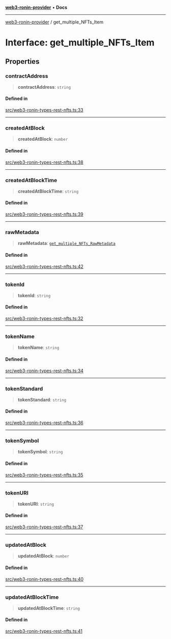 [**web3-ronin-provider**](../README.md) • **Docs**

***

[web3-ronin-provider](../globals.md) / get\_multiple\_NFTs\_Item

# Interface: get\_multiple\_NFTs\_Item

## Properties

### contractAddress

> **contractAddress**: `string`

#### Defined in

[src/web3-ronin-types-rest-nfts.ts:33](https://github.com/chuacw/web3-ronin-provider/blob/5334d3e4a39d6911ce4028a880b09b3429564837/src/web3-ronin-types-rest-nfts.ts#L33)

***

### createdAtBlock

> **createdAtBlock**: `number`

#### Defined in

[src/web3-ronin-types-rest-nfts.ts:38](https://github.com/chuacw/web3-ronin-provider/blob/5334d3e4a39d6911ce4028a880b09b3429564837/src/web3-ronin-types-rest-nfts.ts#L38)

***

### createdAtBlockTime

> **createdAtBlockTime**: `string`

#### Defined in

[src/web3-ronin-types-rest-nfts.ts:39](https://github.com/chuacw/web3-ronin-provider/blob/5334d3e4a39d6911ce4028a880b09b3429564837/src/web3-ronin-types-rest-nfts.ts#L39)

***

### rawMetadata

> **rawMetadata**: [`get_multiple_NFTs_RawMetadata`](get_multiple_NFTs_RawMetadata.md)

#### Defined in

[src/web3-ronin-types-rest-nfts.ts:42](https://github.com/chuacw/web3-ronin-provider/blob/5334d3e4a39d6911ce4028a880b09b3429564837/src/web3-ronin-types-rest-nfts.ts#L42)

***

### tokenId

> **tokenId**: `string`

#### Defined in

[src/web3-ronin-types-rest-nfts.ts:32](https://github.com/chuacw/web3-ronin-provider/blob/5334d3e4a39d6911ce4028a880b09b3429564837/src/web3-ronin-types-rest-nfts.ts#L32)

***

### tokenName

> **tokenName**: `string`

#### Defined in

[src/web3-ronin-types-rest-nfts.ts:34](https://github.com/chuacw/web3-ronin-provider/blob/5334d3e4a39d6911ce4028a880b09b3429564837/src/web3-ronin-types-rest-nfts.ts#L34)

***

### tokenStandard

> **tokenStandard**: `string`

#### Defined in

[src/web3-ronin-types-rest-nfts.ts:36](https://github.com/chuacw/web3-ronin-provider/blob/5334d3e4a39d6911ce4028a880b09b3429564837/src/web3-ronin-types-rest-nfts.ts#L36)

***

### tokenSymbol

> **tokenSymbol**: `string`

#### Defined in

[src/web3-ronin-types-rest-nfts.ts:35](https://github.com/chuacw/web3-ronin-provider/blob/5334d3e4a39d6911ce4028a880b09b3429564837/src/web3-ronin-types-rest-nfts.ts#L35)

***

### tokenURI

> **tokenURI**: `string`

#### Defined in

[src/web3-ronin-types-rest-nfts.ts:37](https://github.com/chuacw/web3-ronin-provider/blob/5334d3e4a39d6911ce4028a880b09b3429564837/src/web3-ronin-types-rest-nfts.ts#L37)

***

### updatedAtBlock

> **updatedAtBlock**: `number`

#### Defined in

[src/web3-ronin-types-rest-nfts.ts:40](https://github.com/chuacw/web3-ronin-provider/blob/5334d3e4a39d6911ce4028a880b09b3429564837/src/web3-ronin-types-rest-nfts.ts#L40)

***

### updatedAtBlockTime

> **updatedAtBlockTime**: `string`

#### Defined in

[src/web3-ronin-types-rest-nfts.ts:41](https://github.com/chuacw/web3-ronin-provider/blob/5334d3e4a39d6911ce4028a880b09b3429564837/src/web3-ronin-types-rest-nfts.ts#L41)
